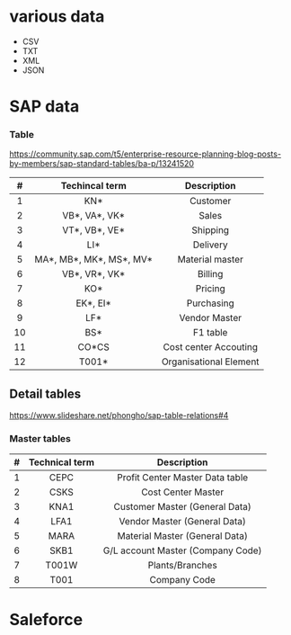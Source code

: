 # various data 
- CSV 
- TXT 
- XML 
- JSON 

# SAP data 
### Table 
https://community.sap.com/t5/enterprise-resource-planning-blog-posts-by-members/sap-standard-tables/ba-p/13241520

| # | Techincal term | Description | 
|:-:|:--------------:|:-----------:|
| 1 | KN* | Customer | 
| 2 | VB*, VA*, VK* | Sales | 
| 3 | VT*, VB*, VE* | Shipping | 
| 4 | LI* | Delivery | 
| 5 | MA*, MB*, MK*, MS*, MV* | Material master | 
| 6 | VB*, VR*, VK* | Billing | 
| 7 | KO* | Pricing  | 
| 8 | EK*, EI* | Purchasing | 
| 9 | LF* | Vendor Master | 
| 10| BS* | F1 table | 
| 11| CO*CS | Cost center Accouting | 
| 12| T001* | Organisational Element |  


## Detail tables
https://www.slideshare.net/phongho/sap-table-relations#4

### Master tables 

| # | Technical term | Description | 
|:-:|:--------------:|:-----------:|
|1| CEPC | Profit Center Master Data table | 
|2| CSKS | Cost Center Master | 
|3| KNA1 | Customer Master (General Data) | 
|4| LFA1 | Vendor Master (General Data) | 
|5| MARA | Material Master (General Data) | 
|6| SKB1 | G/L account Master (Company Code)| 
|7| T001W| Plants/Branches | 
|8| T001 | Company Code | 




# Saleforce 
